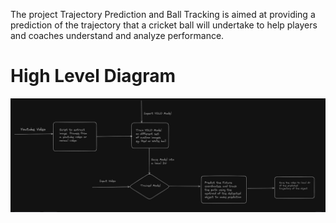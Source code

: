 The project Trajectory Prediction and Ball Tracking is aimed at providing a prediction of the trajectory that a cricket ball will undertake to help players and
coaches understand and analyze performance.


# High Level Diagram
![](HLD.jpg)
